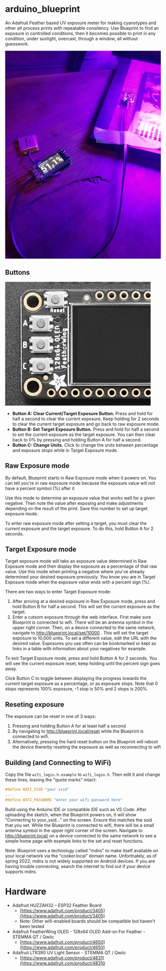 # arduino_blueprint
An Adafruit Feather based UV exposure meter for making cyanotypes and other alt process prints with repeatable consitency. Use Blueprint to find an exposure in controlled conditions, then it becomes possible to print in any condition, under sunlight, overcast, through a window, all without guesswork.

![Meter](docs/meter.jpg)

## Buttons
![Buttons](docs/buttons.jpg)
- **Button A: Clear Current/Target Exposure Button.** Press and hold for half a second to clear the current exposure. Keep holding for 2 seconds to clear the current target exposure and go back to raw exposure mode.
- **Button B: Set Target Exposure Button.** Press and hold for half a second to set the current exposure as the target exposure. You can then clear back to 0% by pressing and holding Button A for half a second.
- **Button C: Change Units.** Click to change the units between percentage and exposure stops while in Target Exposure mode.

## Raw Exposure mode
By default, Blueprint starts in Raw Exposure mode when it powers on. You can tell you're in raw exposure mode because the exposure value will _not_ have a percent symbol (%) after it

Use this mode to determine an exposure value that works well for a given negative. Then note the value after exposing and make adjustments depending on the result of the print. Save this number to set up target exposure mode.

To enter raw exposure mode after setting a target, you must clear the current exposure and the target exposure. To do this, hold Button A for 2 seconds.

## Target Exposure mode
Target exposure mode will take an exposure value determined in Raw Exposure mode and then display the exposure as a percentage of that raw value. Use this mode when printing a negative where you've already determined your desired exposure previously. You know you are in Target Exposure mode when the exposure value ends with a percent sign (%).

There are two ways to enter Target Exposure mode:

1. After arriving at a desired exposure in Raw Exposure mode, press and hold Button B for half a second. This will set the current exposure as the target.
2. Enter a cutsom exposure through the web interface. First make sure Blueprint is connected to wifi. There will be an antenna symbol in the upper right corner. Then, on a device connected to the same network, navigate to http://blueprint.local/set/10000 . This will set the target exposure to 10,000 units. To set a different value, edit the URL with the desired value. Exposures you use often can be bookmarked or kept as links in a table with information about your negatives for example.

To exit Target Exposure mode, press and hold Button A for 2 seconds. You will see the current exposure reset, keep holding until the percent sign goes away.

Click Button C to toggle between displaying the progress towards the current target exposure as a percentage, or as exposure stops. Note that 0 stops represents 100% exposure, -1 stop is 50% and 2 stops is 200%.

## Reseting exposure
The exposure can be reset in one of 3 ways:

1. Pressing and holding Button A for at least half a second
2. By navigating to http://blueprint.local/reset while the Blueprint is connected to wifi. 
3. Alternatively, pressing the hard reset button on the Blueprint will reboot the device thererby reseting the exposure as well as reconnecting to wifi

## Building (and Connecting to WiFi)
Copy the file `wifi_login.h.example` to `wifi_login.h`. Then edit it and change these lines, leaving the "quote marks" intact:
```wifi_login.h
#define WIFI_SSID "your ssid"
...
#define WIFI_PASSWORD "enter your wifi password here"
```

Build using the Arduino IDE or compatible IDE such as VS Code. After uploading the sketch, when the Blueprint powers on, it will show "Connecting to your_ssid..." on the screen. Ensure this matches the ssid that you set. While the Blueprint is connected to wifi, there will be a small antenna symbol in the upper right corner of the screen. Navigate to http://blueprint.local/ on a device connected to the same network to see a simple home page with example links to the set and reset functions.

Note: Blueprint uses a technology called "mdns" to make itself available on your local network via the "cooker.local" domain name. Unfortnately, as of spring 2022, mdns is not widely supported on Android devices. If you are having trouble connecting, search the internet to find out if your device supports mdns. 

# Hardware
- Adafruit HUZZAH32 – ESP32 Feather Board 
  - [https://www.adafruit.com/product/3405](https://www.adafruit.com/product/3405)
  - Note: Other wifi-enabled boards should be compatible but haven't been tested
- Adafruit FeatherWing OLED - 128x64 OLED Add-on For Feather - STEMMA QT / Qwiic 
  - [https://www.adafruit.com/product/4650](https://www.adafruit.com/product/4650)
- Adafruit LTR390 UV Light Sensor - STEMMA QT / Qwiic
  - [https://www.adafruit.com/product/4831](https://www.adafruit.com/product/48310

